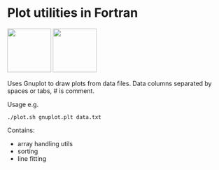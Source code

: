 # Plot utilities in Fortran

<p float="left">
  <img src="https://user-images.githubusercontent.com/12766039/73266742-2d7f0400-41e0-11ea-9cf4-c77237fc10ae.png" width="100" />
  <img src="https://user-images.githubusercontent.com/12766039/73466221-3ca1b580-438a-11ea-8de7-79c17903e9eb.png" width="100" /> 
</p>

Uses Gnuplot to draw plots from data files. Data columns separated by spaces or tabs, # is comment.

Usage e.g.

```
./plot.sh gnuplot.plt data.txt
```

Contains:
- array handling utils
- sorting
- line fitting
